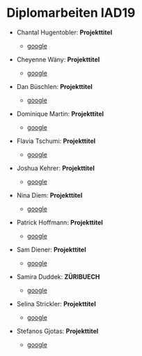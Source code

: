 # Diplomarbeiten IAD19


* Chantal Hugentobler: **Projekttitel**
  *  [google](https://google.com)

* Cheyenne Wäny: **Projekttitel** 
  *  [google](https://google.com)

* Dan Büschlen: **Projekttitel** 
  *  [google](https://google.com)

* Dominique Martin: **Projekttitel** 
  *  [google](https://google.com)

* Flavia Tschumi: **Projekttitel** 
  *  [google](https://google.com)

* Joshua Kehrer: **Projekttitel** 
  *  [google](https://google.com)

* Nina Diem: **Projekttitel** 
  *  [google](https://google.com)

* Patrick Hoffmann: **Projekttitel** 
  *  [google](https://google.com)

* Sam Diener: **Projekttitel** 
  *  [google](https://google.com)

* Samira Duddek: **ZÜRIBUECH** 
  *  [google](https://google.com)

* Selina Strickler: **Projekttitel** 
  *  [google](https://google.com)
  
* Stefanos Gjotas: **Projekttitel** 
  *  [google](https://google.com)

